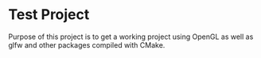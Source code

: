 # Test Project
Purpose of this project is to get a working project using OpenGL as well as glfw and other packages compiled with CMake.